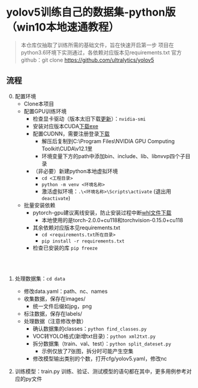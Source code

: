 # yolov5训练自己的数据集-python版（win10本地速通教程）
>本仓库仅抽取了训练所需的基础文件，旨在快速开启第一步
>项目在python3.6环境下实测通过，各依赖对应版本见requirements.txt
>官方github：git clone https://github.com/ultralytics/yolov5

## 流程
0. 配置环境  
    - Clone本项目
    - 配置GPU训练环境
        + 检查显卡驱动（版本太旧下载[更新](https://www.nvidia.cn/Download/index.aspx?lang=cn)）：`nvidia-smi`  
        + 安装对应版本CUDA[下载exe](https://developer.nvidia.com/cuda-toolkit-archive)  
        + 配置CUDNN，需要注册登录[下载](https://developer.nvidia.cn/rdp/cudnn-archive)  
            * 解压后复制到C:\Program Files\NVIDIA GPU Computing Toolkit\CUDA\v12.1里  
            * 环境变量下方的path中添加bin、include、lib、libnvvp四个子目录
        + （非必要）新建python本地虚拟环境  
            * `cd <工程目录>`  
            * `python -m venv <环境名称>`  
            * 激活虚拟环境：`.\<环境名称>\Scripts\activate` (退出用 `deactivate`)  
    - 批量安装依赖  
        + pytorch-gpu建议离线安装，防止安装过程中断[whl文件下载](https://download.pytorch.org/whl/torch_stable.html)  
            * 本地使用的是torch-2.0.0+cu118和torchvision-0.15.0+cu118  
        + 其余依赖对应版本见requirements.txt
            * `cd <requirements.txt所在目录>`  
            * `pip install -r requirements.txt`  
        + 检查已安装的库 `pip freeze`
<br>
<br>

1. 处理数据集：`cd data`  
    - 修改data.yaml：path、nc、names
    - 收集数据，保存在images/
        + 统一文件后缀如jpg，png
    - 标注数据，保存在labels/
    - 处理数据（注意修改参数）
        + 确认数据集的classes：`python find_classes.py`  
        + VOC转YOLO格式(新增txt目录)：`python xml2txt.py`  
        + 拆分数据集（train、val、test）：`python split_dateset.py`  
            * 示例仅放了7张图，拆分时可能产生空集
        + 修改模型输出类别的个数，打开cfg/yolov5.yaml，修改nc

2. 训练模型：train.py
训练、验证、测试模型的语句都在其中，更多用例参考对应的py文件
